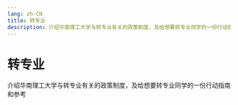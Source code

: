 ```yaml
---
lang: zh-CN
title: 转专业
description: 介绍华南理工大学与转专业有关的政策制度，及给想要转专业同学的一份行动指南和参考
---
```


# 转专业

介绍华南理工大学与转专业有关的政策制度，及给想要转专业同学的一份行动指南和参考